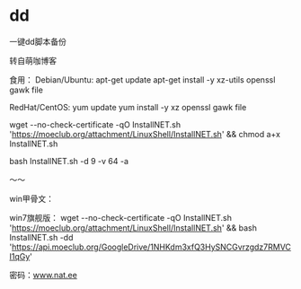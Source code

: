 # dd


一键dd脚本备份

转自萌咖博客

食用：
Debian/Ubuntu:
apt-get update
apt-get install -y xz-utils openssl gawk file

RedHat/CentOS:
yum update
yum install -y xz openssl gawk file

wget --no-check-certificate -qO InstallNET.sh 'https://moeclub.org/attachment/LinuxShell/InstallNET.sh' && chmod a+x InstallNET.sh

bash InstallNET.sh -d 9 -v 64 -a


～～

win甲骨文：

win7旗舰版：
wget --no-check-certificate -qO InstallNET.sh 'https://moeclub.org/attachment/LinuxShell/InstallNET.sh' && bash InstallNET.sh -dd 'https://api.moeclub.org/GoogleDrive/1NHKdm3xfQ3HySNCGvrzgdz7RMVCI1qGy'

密码：www.nat.ee
